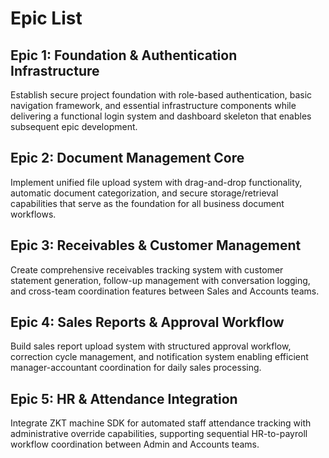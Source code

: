 # Epic List

## Epic 1: Foundation & Authentication Infrastructure
Establish secure project foundation with role-based authentication, basic navigation framework, and essential infrastructure components while delivering a functional login system and dashboard skeleton that enables subsequent epic development.

## Epic 2: Document Management Core
Implement unified file upload system with drag-and-drop functionality, automatic document categorization, and secure storage/retrieval capabilities that serve as the foundation for all business document workflows.

## Epic 3: Receivables & Customer Management
Create comprehensive receivables tracking system with customer statement generation, follow-up management with conversation logging, and cross-team coordination features between Sales and Accounts teams.

## Epic 4: Sales Reports & Approval Workflow
Build sales report upload system with structured approval workflow, correction cycle management, and notification system enabling efficient manager-accountant coordination for daily sales processing.

## Epic 5: HR & Attendance Integration
Integrate ZKT machine SDK for automated staff attendance tracking with administrative override capabilities, supporting sequential HR-to-payroll workflow coordination between Admin and Accounts teams.
